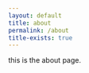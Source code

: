 ```yaml
---
layout: default
title: about
permalink: /about
title-exists: true
---
```

this is the about page.
